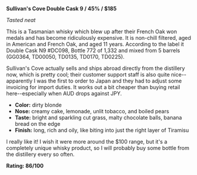 ﻿**Sullivan's Cove Double Cask 9 / 45% / $185**

*Tasted neat*

This is a Tasmanian whisky which blew up after their French Oak won medals and has become ridiculously expensive.  It is non-chill filtered, aged in American and French Oak, and aged 11 years.  According to the label it Double Cask N9 #DC098, Bottle 772 of 1,332 and mixed from 5 barrels (GG0364, TD00050, TD0135, TD0170, TD0225).

Sullivan's Cove actually sells and ships abroad directly from the distillery now, which is pretty cool; their customer support staff is also quite nice--apparently I was the first to order to Japan and they had to adjust some invoicing for import duties.  It works out a bit cheaper than buying retail here--especially when AUD drops against JPY.

* **Color:** dirty blonde
* **Nose:** creamy cake, lemonade, unlit tobacco, and boiled pears
* **Taste:** bright and sparkling cut grass, malty chocolate balls, banana bread on the edge
* **Finish:** long, rich and oily, like biting into just the right layer of Tiramisu

I really like it!  I wish it were more around the $100 range, but it's a completely unique whisky product, so I will probably buy some bottle from the distillery every so often.

**Rating: 86/100**